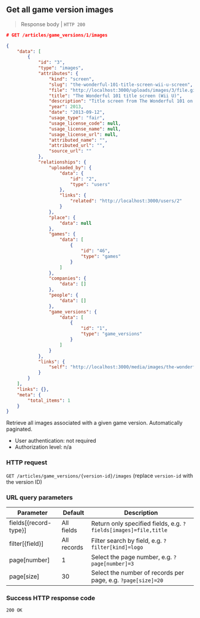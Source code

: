 ## Get all game version images

> Response body | `HTTP 200`

```JSON
# GET /articles/game_versions/1/images

{
    "data": [
        {
            "id": "3",
            "type": "images",
            "attributes": {
                "kind": "screen",
                "slug": "the-wonderful-101-title-screen-wii-u-screen",
                "file": "http://localhost:3000/uploads/images/3/file.gif",
                "title": "The Wonderful 101 title screen (Wii U)",
                "description": "Title screen from The Wonderful 101 on Wii U",
                "year": 2013,
                "date": "2013-09-12",
                "usage_type": "fair",
                "usage_license_code": null,
                "usage_license_name": null,
                "usage_license_url": null,
                "attributed_name": "",
                "attributed_url": "",
                "source_url": ""
            },
            "relationships": {
                "uploaded_by": {
                    "data": {
                        "id": "2",
                        "type": "users"
                    },
                    "links": {
                        "related": "http://localhost:3000/users/2"
                    }
                },
                "place": {
                    "data": null
                },
                "games": {
                    "data": [
                        {
                            "id": "46",
                            "type": "games"
                        }
                    ]
                },
                "companies": {
                    "data": []
                },
                "people": {
                    "data": []
                },
                "game_versions": {
                    "data": [
                        {
                            "id": "1",
                            "type": "game_versions"
                        }
                    ]
                }
            },
            "links": {
                "self": "http://localhost:3000/media/images/the-wonderful-101-title-screen-wii-u-screen"
            }
        }
    ],
    "links": {},
    "meta": {
        "total_items": 1
    }
}
```

Retrieve all images associated with a given game version. Automatically paginated.

* User authentication: not required
* Authorization level: n/a

### HTTP request

`GET /articles/game_versions/{version-id}/images` (replace `version-id` with the version ID)

### URL query parameters

Parameter | Default | Description
--------- | ------- | -----------
fields[{record-type}] | All fields | Return only specified fields, e.g. `?fields[images]=file,title`
filter[{field}] | All records | Filter search by field, e.g. `?filter[kind]=logo`
page[number] | 1 | Select the page number, e.g. `?page[number]=3`
page[size] | 30 | Select the number of records per page, e.g. `?page[size]=20`

### Success HTTP response code

`200 OK`
